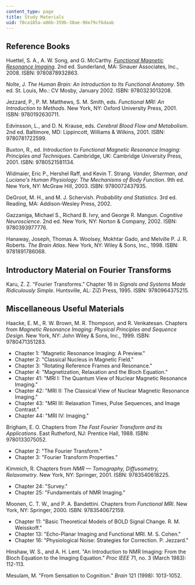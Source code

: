 ```yaml
---
content_type: page
title: Study Materials
uid: f0ca185a-a86b-359b-38ae-98e79cf6daab
---
```


Reference Books
---------------

Huettel, S. A., A. W. Song, and G. McCarthy. [_Functional Magnetic Resonance Imaging_](https://global.oup.com/ushe/product/functional-magnetic-resonance-imaging-9780878936274?cc=in&lang=en&q=sinauer
). 2nd ed. Sunderland, MA: Sinauer Associates, Inc., 2008. ISBN: 9780878932863.

Nolte, J. _The Human Brain: An Introduction to Its Functional Anatomy_. 5th ed. St. Louis, Mo.: CV Mosby, January 2002. ISBN: 9780323013208.

Jezzard, P., P. M. Matthews, S. M. Smith, eds. _Functional MRI: An Introduction to Methods_. New York, NY: Oxford University Press, 2001. ISBN: 9780192630711.

Edvinsson, L., and D. N. Krause, eds. _Cerebral Blood Flow and Metabolism_. 2nd ed. Baltimore, MD: Lippincott, Williams & Wilkins, 2001. ISBN: 9780781722599.

Buxton, R., ed. _Introduction to Functional Magnetic Resonance Imaging: Principles and Techniques_. Cambridge, UK: Cambridge University Press, 2001. ISBN: 9780521581134.

Widmaier, Eric P., Hershel Raff, and Kevin T. Strang. _Vander, Sherman, and Luciano's Human Physiology: The Mechanisms of Body Function_. 9th ed. New York, NY: McGraw Hill, 2003. ISBN: 9780072437935.

DeGroot, M. H., and M. J. Schervish. _Probability and Statistics_. 3rd ed. Reading, MA: Addison-Wesley Press, 2002.

Gazzaniga, Michael S., Richard B. Ivry, and George R. Mangun. _Cognitive Neuroscience_. 2nd ed. New York, NY: Norton & Company, 2002. ISBN: 9780393977776.

Hanaway, Joseph, Thomas A. Woolsey, Mokhtar Gado, and Melville P. J. R. Roberts. _The Brain Atlas_. New York, NY: Wiley & Sons, Inc., 1998. ISBN: 9781891786068.

Introductory Material on Fourier Transforms
-------------------------------------------

Karu, Z. Z. "Fourier Transforms." Chapter 16 in _Signals and Systems Made Ridiculously Simple_. Huntsville, AL: ZiZi Press, 1995. ISBN: 9780964375215.

Miscellaneous Useful Materials
------------------------------

Haacke, E. M., R. W. Brown, M. R. Thompson, and R. Venkatesan. Chapters from _Magnetic Resonance Imaging: Physical Principles and Sequence Design_. New York, NY: John Wiley & Sons, Inc., 1999. ISBN: 9780471351283.

*   Chapter 1: "Magnetic Resonance Imaging: A Preview."
*   Chapter 2: "Classical Nucleus in Magnetic Field."
*   Chapter 3: "Rotating Reference Frames and Resonance."
*   Chapter 4: "Magnetization, Relaxation and the Bloch Equation."
*   Chapter 41: "MRI I: The Quantum View of Nuclear Magnetic Resonance Imaging."
*   Chapter 42: "MRI II: The Classical View of Nuclear Magnetic Resonance Imaging."
*   Chapter 43: "MRI III: Relaxation Times, Pulse Sequences, and Image Contrast."
*   Chapter 44: "MRI IV: Imaging."

Brigham, E. O. Chapters from _The Fast Fourier Transform and its Applications_. East Rutheford, NJ: Prentice Hall, 1988. ISBN: 9780133075052.

*   Chapter 2: "The Fourier Transform."
*   Chapter 3: "Fourier Transform Properties."

Kimmich, R. Chapters from _NMR — Tomography, Diffusometry, Relaxometry_. New York, NY: Springer, 2001. ISBN: 9783540618225.

*   Chapter 24: "Survey."
*   Chapter 25: "Fundamentals of NMR Imaging."

Moonen, C. T. W., and P. A. Bandettini. Chapters from _Functional MRI_. New York, NY: Springer, 2000. ISBN: 9783540672159.

*   Chapter 11: "Basic Theoretical Models of BOLD Signal Change. R. M. Weisskoff."
*   Chapter 13: "Echo-Planar Imaging and Functional MRI. M. S. Cohen."
*   Chapter 16: "Physiological Noise: Strategies for Correction. P. Jezzard."

Hinshaw, W. S., and A. H. Lent. "An Introduction to NMR Imaging: From the Bloch Equation to the Imaging Equation." _Proc IEEE_ 71, no. 3 (March 1983): 112-113.

Mesulam, M. "From Sensation to Cognition." _Brain_ 121 (1998): 1013-1052.